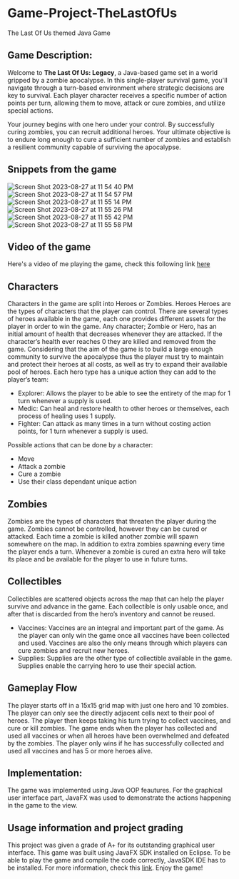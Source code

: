 # Game-Project-TheLastOfUs
The Last Of Us themed Java Game


## Game Description: 
Welcome to **The Last Of Us: Legacy**, a Java-based game set in a world gripped by a zombie apocalypse. In this single-player survival game, you'll navigate through a turn-based environment where strategic decisions are key to survival. Each player character receives a specific number of action points per turn, allowing them to move, attack or cure zombies, and utilize special actions.

Your journey begins with one hero under your control. By successfully curing zombies, you can recruit additional heroes. Your ultimate objective is to endure long enough to cure a sufficient number of zombies and establish a resilient community capable of surviving the apocalypse.

## Snippets from the game
![Screen Shot 2023-08-27 at 11 54 40 PM](https://github.com/sarahelfeel04/Game-Project-TheLastOfUs/assets/142936159/a761df7f-f45f-4aad-92df-b7cf45b54ecb)
![Screen Shot 2023-08-27 at 11 54 57 PM](https://github.com/sarahelfeel04/Game-Project-TheLastOfUs/assets/142936159/d877ee79-2de4-4802-9c9d-4ccbc4ad115f)
![Screen Shot 2023-08-27 at 11 55 14 PM](https://github.com/sarahelfeel04/Game-Project-TheLastOfUs/assets/142936159/3adf6cc9-76f3-4cfb-a6c6-9c3cef966fd1)
![Screen Shot 2023-08-27 at 11 55 26 PM](https://github.com/sarahelfeel04/Game-Project-TheLastOfUs/assets/142936159/402345e3-aec6-4e4c-894e-e03483e31dda)
![Screen Shot 2023-08-27 at 11 55 42 PM](https://github.com/sarahelfeel04/Game-Project-TheLastOfUs/assets/142936159/1106ad15-6666-4d6a-aaca-3c52eca8b4f8)
![Screen Shot 2023-08-27 at 11 55 58 PM](https://github.com/sarahelfeel04/Game-Project-TheLastOfUs/assets/142936159/1223d853-dbd8-4fc0-8ca0-c7242cfabf4f)

## Video of the game 

Here's a video of me playing the game, check this following link [here](https://drive.google.com/file/d/13tecFC7DrL22-nVYQZ35Y4vdS-CqspWC/view?usp=share_link)

## Characters
Characters in the game are split into Heroes or Zombies. Heroes
Heroes are the types of characters that the player can control. There are several types of heroes available in the game, each one provides different assets for the player in order to win the game. Any character; Zombie or Hero, has an initial amount of health that decreases whenever they are attacked. If the character’s health ever reaches 0 they are killed and removed from the game.
Considering that the aim of the game is to build a large enough community to survive the apocalypse thus the player must try to maintain and protect their heroes at all costs, as well as try to expand their available pool of heroes.
Each hero type has a unique action they can add to the player’s team:

* Explorer: Allows the player to be able to see the entirety of the map for 1 turn whenever a supply is used.
*  Medic: Can heal and restore health to other heroes or themselves, each process of healing uses 1 supply.
* Fighter: Can attack as many times in a turn without costing action points, for 1 turn whenever a supply is used.

Possible actions that can be done by a character: 
- Move
- Attack a zombie
- Cure a zombie
- Use their class dependant unique action

## Zombies
Zombies are the types of characters that threaten the player during the game. Zombies cannot be controlled, however they can be cured or attacked. Each time a zombie is killed another zombie will spawn somewhere on the map. In addition to extra zombies spawning every time the player ends a turn.
Whenever a zombie is cured an extra hero will take its place and be available for the player to use in future turns.

## Collectibles
Collectibles are scattered objects across the map that can help the player survive and advance in the game. Each collectible is only usable once, and after that is discarded from the hero’s inventory and cannot be reused.
- Vaccines: Vaccines are an integral and important part of the game. As the player can only win the game once all vaccines have been collected and used. Vaccines are also the only means through which players can cure zombies and recruit new heroes.
- Supplies: Supplies are the other type of collectible available in the game. Supplies enable the carrying hero to use their special action.

## Gameplay Flow
The player starts off in a 15x15 grid map with just one hero and 10 zombies. The player can only see the directly adjacent cells next to their pool of heroes. The player then keeps taking his turn trying to collect vaccines, and cure or kill zombies. The game ends when the player has collected and used all vaccines or when all heroes have been overwhelmed and defeated by the zombies.
The player only wins if he has successfully collected and used all vaccines and has 5 or more heroes alive.
 
## Implementation: 
The game was implemented using Java OOP feautures. For the graphical user interface part, JavaFX was used to demonstrate the actions happening in the game to the view. 

## Usage information and project grading
This project was given a grade of A+ for its outstanding graphical user interface. 
This game was built using JavaFX SDK installed on Eclipse. To be able to play the game and compile the code correctly, JavaSDK IDE has to be installed. For more information, check this [link](https://docs.oracle.com/javafx/2/installation/jfxpub-installation.htm). Enjoy the game!

